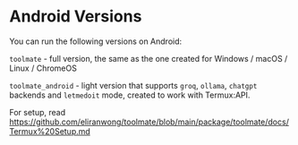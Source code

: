 # Android Versions

You can run the following versions on Android:

`toolmate` - full version, the same as the one created for Windows / macOS / Linux / ChromeOS

`toolmate_android` - light version that supports `groq`, `ollama`, `chatgpt` backends and `letmedoit` mode, created to work with Termux:API.

For setup, read https://github.com/eliranwong/toolmate/blob/main/package/toolmate/docs/Termux%20Setup.md